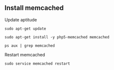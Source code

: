 ## Install memcached

Update aptitude

	sudo apt-get update

	sudo apt-get install -y php5-memcached memcached

	ps aux | grep memcached

Restart memcached

	sudo service memcached restart

